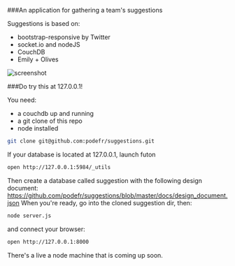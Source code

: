 ###An application for gathering a team's suggestions

Suggestions is based on:

 * bootstrap-responsive by Twitter
 * socket.io and nodeJS
 * CouchDB
 * Emily + Olives
 
 
![screenshot](https://github.com/podefr/suggestions/raw/master/docs/snapshot.png)

###Do try this at 127.0.0.1!

You need:

 * a couchdb up and running
 * a git clone of this repo
 * node installed

```bash
git clone git@github.com:podefr/suggestions.git
```

If your database is located at 127.0.0.1, launch futon

```bash
open http://127.0.0.1:5984/_utils
```

Then create a database called suggestion with the following design document: https://github.com/podefr/suggestions/blob/master/docs/design_document.json
When you're ready, go into the cloned suggestion dir, then:

```bash
node server.js
```

and connect your browser:

```bash
open http://127.0.0.1:8000
```

There's a live a node machine that is coming up soon.